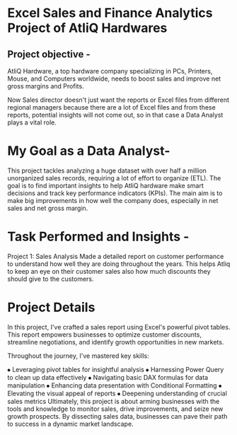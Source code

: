 # Excel Sales and Finance Analytics Project of AtliQ Hardwares 

## Project objective -
AtliQ Hardware, a top hardware company specializing in PCs, Printers, Mouse, and Computers worldwide, needs to boost sales and improve net gross margins and Profits.

Now Sales director doesn't just want the reports or Excel files from different regional managers because there are a lot of Excel files and from these reports, potential insights will not come out, so in that case a Data Analyst plays a vital role.

# My Goal as a Data Analyst-
This project tackles analyzing a huge dataset with over half a million unorganized sales records, requiring a lot of effort to organize (ETL). The goal is to find important insights to help AtliQ hardware make smart decisions and track key performance indicators (KPIs). The main aim is to make big improvements in how well the company does, especially in net sales and net gross margin.

# Task Performed and Insights -
Project 1: Sales Analysis
Made a detailed report on customer performance to understand how well they are doing throughout the years. This helps Atliq to keep an eye on their customer sales also how much discounts they should give to the customers.

# Project Details
In this project, I've crafted a sales report using Excel's powerful pivot tables. This report empowers businesses to optimize customer discounts, streamline negotiations, and identify growth opportunities in new markets.

Throughout the journey, I've mastered key skills:

⦁ Leveraging pivot tables for insightful analysis
⦁ Harnessing Power Query to clean up data effectively
⦁ Navigating basic DAX formulas for data manipulation
⦁ Enhancing data presentation with Conditional Formatting
⦁ Elevating the visual appeal of reports
⦁ Deepening understanding of crucial sales metrics
Ultimately, this project is about arming businesses with the tools and knowledge to monitor sales, drive improvements, and seize new growth prospects. By dissecting sales data, businesses can pave their path to success in a dynamic market landscape.
